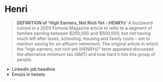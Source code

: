 # Henri

> **DEFINITION of 'High Earners, Not Rich Yet - HENRYs'**
> A buzzword coined in a 2003 Fortune Magazine article to refer to a segment of families earning between $250,000 and $500,000, but not having much left after taxes, schooling, housing and family costs - not to mention saving for an affluent retirement. The original article in which the "high earners, not rich yet (HENRYs)" term appeared discussed the alternative minimum tax (AMT) and how hard it hits this group of people.

- LinkedIn job headline
- Emojis in tweets


